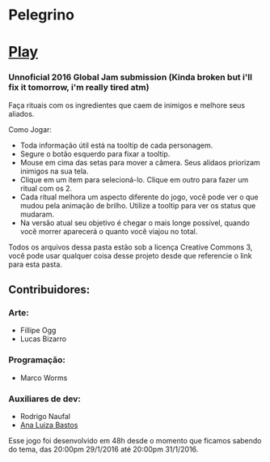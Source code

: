 # Pelegrino

# [Play](http://worms.io/globalJam2016/)
  
### Unnoficial 2016 Global Jam submission (Kinda broken but i'll fix it tomorrow, i'm really tired atm)
  
  Faça rituais com os ingredientes que caem de inimigos e melhore seus aliados.
  
  Como Jogar:  
  - Toda informação útil está na tooltip de cada personagem.
  - Segure o botão esquerdo para fixar a tooltip.
  - Mouse em cima das setas para mover a câmera. Seus alidaos priorizam inimigos na sua tela.
  - Clique em um item para selecioná-lo. Clique em outro para fazer um ritual com os 2. 
  - Cada ritual melhora um aspecto diferente do jogo, você pode ver o que mudou pela animação de brilho. Utilize a tooltip para ver os status que mudaram.
  - Na versão atual seu objetivo é chegar o mais longe possível, quando você morrer aparecerá o quanto você viajou no total.
  
  Todos os arquivos dessa pasta estão sob a licença Creative Commons 3, você pode usar qualquer coisa desse projeto desde que referencie o link para esta pasta.
  
## Contribuidores:
  
### Arte:
  - Fillipe Ogg
  - Lucas Bizarro
  
### Programação:
  - Marco Worms
  
### Auxiliares de dev:
  - Rodrigo Naufal
  - [Ana Luiza Bastos](https://github.com/anabastos)
  
  Esse jogo foi desenvolvido em 48h desde o momento que ficamos sabendo do tema, das 20:00pm 29/1/2016 até 20:00pm 31/1/2016.

